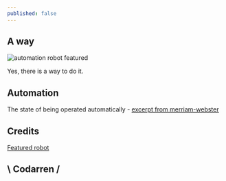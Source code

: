 ```yaml
---
published: false
---
```

## A way
![automation robot featured](https://github.com/codarrenvelvindron/codarrenvelvindron.github.io/raw/master/images/automation_robot.png)

Yes, there is a way to do it.

## Automation
The state of being operated automatically - [excerpt from merriam-webster](https://www.merriam-webster.com/dictionary/automation)

## Credits
[Featured robot](https://www.supplychain247.com/article/how_robots_change_the_world_and_what_automation_really_means/Robotics)

## \ Codarren /